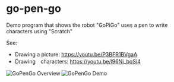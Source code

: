 # go-pen-go
Demo program that shows the robot "GoPiGo" uses a pen to write characters using "Scratch"

See:
 - Drawing a picture:  https://youtu.be/P3BFR1BVgaA
 - Drawing　characters:  https://youtu.be/l96Ni_bqSi4
     
![GoPenGo Overview](https://qiita-image-store.s3.amazonaws.com/0/60470/95292ae8-1639-aec4-b691-41289627dd41.jpeg)
![GoPenGo Demo](https://qiita-image-store.s3.amazonaws.com/0/60470/746dec1e-0bca-5151-4b39-790b4ec97d3d.jpeg)
